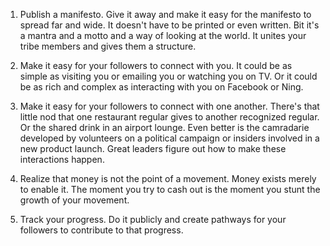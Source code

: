 
1. Publish a manifesto.
Give it away and make it easy for the manifesto to spread far and wide. It doesn't have to be printed or even written. Bit it's a mantra and a motto and a way of looking at the world. It unites your tribe members and gives them a structure.

2. Make it easy for your followers to connect with you.
It could be as simple as visiting you or emailing you or watching you on TV. Or it could be as rich and complex as interacting with you on Facebook or Ning.

3. Make it easy for your followers to connect with one another.
There's that little nod that one restaurant regular gives to another recognized regular. Or the shared drink in an airport lounge. Even better is the camradarie developed by volunteers on a political campaign or insiders involved in a new product launch. Great leaders figure out how to make these interactions happen.

4. Realize that money is not the point of a movement.
Money exists merely to enable it. The moment you try to cash out is the moment you stunt the growth of your movement.

5. Track your progress.
Do it publicly and create pathways for your followers to contribute to that progress.
